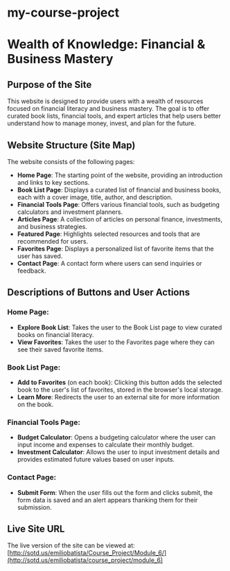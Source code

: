 # my-course-project
# Wealth of Knowledge: Financial & Business Mastery

## Purpose of the Site
This website is designed to provide users with a wealth of resources focused on financial literacy and business mastery. The goal is to offer curated book lists, financial tools, and expert articles that help users better understand how to manage money, invest, and plan for the future.

## Website Structure (Site Map)
The website consists of the following pages:

- **Home Page**: The starting point of the website, providing an introduction and links to key sections.
- **Book List Page**: Displays a curated list of financial and business books, each with a cover image, title, author, and description.
- **Financial Tools Page**: Offers various financial tools, such as budgeting calculators and investment planners.
- **Articles Page**: A collection of articles on personal finance, investments, and business strategies.
- **Featured Page**: Highlights selected resources and tools that are recommended for users.
- **Favorites Page**: Displays a personalized list of favorite items that the user has saved.
- **Contact Page**: A contact form where users can send inquiries or feedback.

## Descriptions of Buttons and User Actions
### Home Page:
- **Explore Book List**: Takes the user to the Book List page to view curated books on financial literacy.
- **View Favorites**: Takes the user to the Favorites page where they can see their saved favorite items.

### Book List Page:
- **Add to Favorites** (on each book): Clicking this button adds the selected book to the user's list of favorites, stored in the browser's local storage.
- **Learn More**: Redirects the user to an external site for more information on the book.

### Financial Tools Page:
- **Budget Calculator**: Opens a budgeting calculator where the user can input income and expenses to calculate their monthly budget.
- **Investment Calculator**: Allows the user to input investment details and provides estimated future values based on user inputs.

### Contact Page:
- **Submit Form**: When the user fills out the form and clicks submit, the form data is saved and an alert appears thanking them for their submission.

## Live Site URL
The live version of the site can be viewed at:  
[http://sotd.us/emiliobatista/Course_Project/Module_6/](http://sotd.us/emiliobatista/course_project/module_6)
